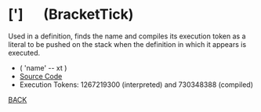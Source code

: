 # [&apos;] &emsp; (BracketTick)
Used in a definition, finds the name and compiles its execution token as a literal to be pushed on the stack when the definition in which it appears is executed.
* ( 'name' -- xt )
* [Source Code](../words/core/BracketTick.cs)
* Execution Tokens: 1267219300 (interpreted) and 730348388 (compiled)


[BACK](builtins.md#BracketTick)
